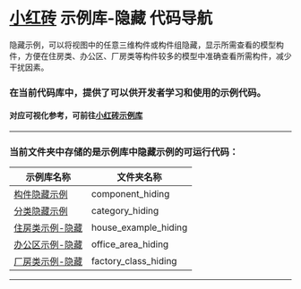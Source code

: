 # [小红砖](www.bos.xyz) 示例库-隐藏 代码导航


隐藏示例，可以将视图中的任意三维构件或构件组隐藏，显示所需查看的模型构件，方便在住房类、办公区、厂房类等构件较多的模型中准确查看所需构件，减少干扰因素。

### 在当前代码库中，提供了可以供开发者学习和使用的示例代码。

#### 对应可视化参考，可前往[小红砖示例库](https://www.bos.xyz/examples/)

---

### 当前文件夹中存储的是示例库中隐藏示例的可运行代码：

示例库名称 | 文件夹名称 
------------ | ------------- 
[构件隐藏示例](https://www.bos.xyz/examples/component_hiding.html?source=git) | component_hiding
[分类隐藏示例](https://www.bos.xyz/examples/category_hiding.html?source=git) | category_hiding
[住房类示例-隐藏](https://www.bos.xyz/examples/house_example_hiding.html?source=git) | house_example_hiding
[办公区示例-隐藏](https://www.bos.xyz/examples/office_area_hiding.html?source=git) | office_area_hiding
[厂房类示例-隐藏](https://www.bos.xyz/examples/factory_class_hiding.html?source=git) | factory_class_hiding

---
